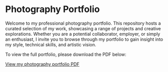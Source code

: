 # Photography Portfolio

Welcome to my professional photography portfolio. This repository hosts a curated selection of my work, showcasing a range of projects and creative explorations. Whether you are a potential collaborator, employer, or simply an enthusiast, I invite you to browse through my portfolio to gain insight into my style, technical skills, and artistic vision.

To view the full portfolio, please download the PDF below:

[View my photography portfolio PDF](portfolioMay.pdf)
